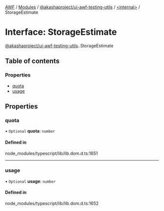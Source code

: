 [AWF](../README.md) / [Modules](../modules.md) / [@akashaproject/ui-awf-testing-utils](../modules/akashaproject_ui_awf_testing_utils.md) / [<internal\>](../modules/akashaproject_ui_awf_testing_utils._internal_.md) / StorageEstimate

# Interface: StorageEstimate

[@akashaproject/ui-awf-testing-utils](../modules/akashaproject_ui_awf_testing_utils.md).[<internal>](../modules/akashaproject_ui_awf_testing_utils._internal_.md).StorageEstimate

## Table of contents

### Properties

- [quota](akashaproject_ui_awf_testing_utils._internal_.StorageEstimate.md#quota)
- [usage](akashaproject_ui_awf_testing_utils._internal_.StorageEstimate.md#usage)

## Properties

### quota

• `Optional` **quota**: `number`

#### Defined in

node_modules/typescript/lib/lib.dom.d.ts:1651

___

### usage

• `Optional` **usage**: `number`

#### Defined in

node_modules/typescript/lib/lib.dom.d.ts:1652
